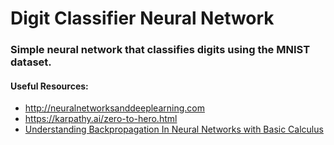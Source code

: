 # Digit Classifier Neural Network

### Simple neural network that classifies digits using the MNIST dataset. 

#### Useful Resources:
 - http://neuralnetworksanddeeplearning.com
 - https://karpathy.ai/zero-to-hero.html
 - [Understanding Backpropagation In Neural Networks with Basic Calculus](https://www.youtube.com/watch?v=wqPt3qjB6uA)